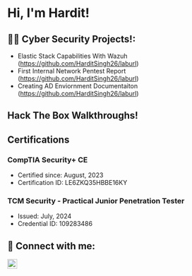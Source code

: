 <h1>Hi, I'm Hardit!</h1>

<h2>👨‍💻 Cyber Security Projects!:</h2>

- Elastic Stack Capabilities With Wazuh (https://github.com/HarditSingh26/laburl)
- First Internal Network Pentest Report (https://github.com/HarditSingh26/laburl)
- Creating AD Enviornment Documentaiton (https://github.com/HarditSingh26/laburl)

<h2>Hack The Box Walkthroughs!</h2>

<h2> Certifications </h2>

### CompTIA Security+ CE  
- Certified since: August, 2023  
- Certification ID: LE6ZKQ35HBBE16KY  

### TCM Security - Practical Junior Penetration Tester  
- Issued: July, 2024  
- Credential ID: 109283486  


<h2> 🤳 Connect with me:</h2>

[<img align="left" alt="HarditSingh | LinkedIn" width="22px" src="https://cdn.jsdelivr.net/npm/simple-icons@v3/icons/linkedin.svg" />][linkedin]


[linkedin]: https://www.linkedin.com/in/hardit-singh-6ab11a226/

<!--
**joshmadakor1/joshmadakor1** is a ✨ _special_ ✨ repository because its `README.md` (this file) appears on your GitHub profile.

Here are some ideas to get you started:

- 🔭 I’m currently working on ...
- 🌱 I’m currently learning ...
- 👯 I’m looking to collaborate on ...
- 🤔 I’m looking for help with ...
- 💬 Ask me about ...
- 📫 How to reach me: ...
- 😄 Pronouns: ...
- ⚡ Fun fact: ...
-->
